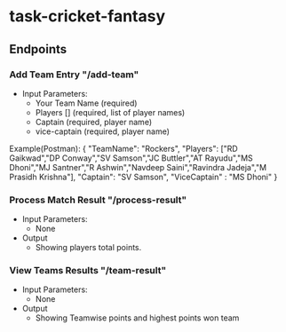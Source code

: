 # task-cricket-fantasy

## Endpoints

### Add Team Entry "/add-team"
- Input Parameters:
  - Your Team Name (required)
  - Players [] (required, list of player names)
  - Captain (required, player name) 
  - vice-captain (required, player name)

Example(Postman):
{
    "TeamName": "Rockers",
    "Players": ["RD Gaikwad","DP Conway","SV Samson","JC Buttler","AT Rayudu","MS Dhoni","MJ Santner","R Ashwin","Navdeep Saini","Ravindra Jadeja","M Prasidh Krishna"],
    "Captain": "SV Samson",
    "ViceCaptain" : "MS Dhoni"
}


### Process Match Result "/process-result"
  - Input Parameters:
    - None
  - Output
     - Showing players total points.


### View Teams Results "/team-result"
  - Input Parameters:
    - None
  - Output
    - Showing Teamwise points and highest points won team 
  
